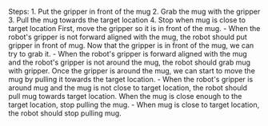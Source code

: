

Steps:  1. Put the gripper in front of the mug  2. Grab the mug with the gripper  3. Pull the mug towards the target location  4. Stop when mug is close to target location
    First, move the gripper so it is in front of the mug.
    - When the robot's gripper is not forward aligned with the mug, the robot should put gripper in front of mug.
    Now that the gripper is in front of the mug, we can try to grab it.
    - When the robot's gripper is forward aligned with the mug and the robot's gripper is not around the mug, the robot should grab mug with gripper.
    Once the gripper is around the mug, we can start to move the mug by pulling it towards the target location.
    - When the robot's gripper is around mug and the mug is not close to target location, the robot should pull mug towards target location.
    When the mug is close enough to the target location, stop pulling the mug.
    - When mug is close to target location, the robot should stop pulling mug.